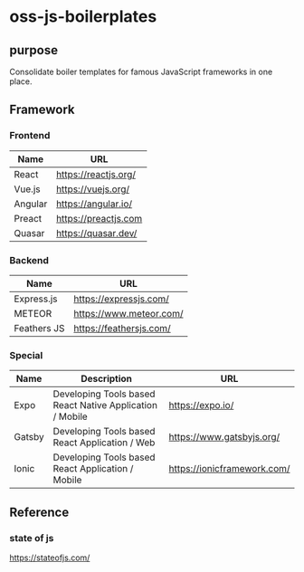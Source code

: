 # oss-js-boilerplates

## purpose

Consolidate boiler templates for famous JavaScript frameworks in one place.

## Framework

### Frontend

| Name | URL |
| ------------- | ------------- |
| React | https://reactjs.org/ |
| Vue.js | https://vuejs.org/ |
| Angular | https://angular.io/ |
| Preact | https://preactjs.com |
| Quasar | https://quasar.dev/ |

### Backend

| Name | URL |
| ------------- | ------------- |
| Express.js | https://expressjs.com/ |
| METEOR | https://www.meteor.com/ |
| Feathers JS | https://feathersjs.com/ |

### Special

| Name | Description | URL |
| ------------- | ------------- | ------------- |
| Expo | Developing Tools based React Native Application / Mobile | https://expo.io/ |
| Gatsby | Developing Tools based React Application / Web | https://www.gatsbyjs.org/ |
| Ionic | Developing Tools based React Application / Mobile | https://ionicframework.com/ |

## Reference

### state of js

https://stateofjs.com/
